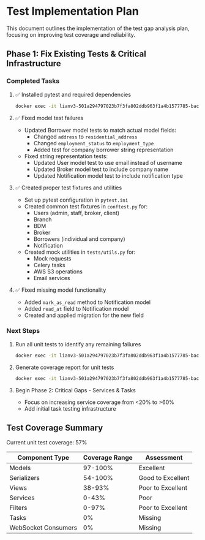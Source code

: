 # Test Implementation Plan

This document outlines the implementation of the test gap analysis plan, focusing on improving test coverage and reliability.

## Phase 1: Fix Existing Tests & Critical Infrastructure

### Completed Tasks

1. ✅ Installed pytest and required dependencies
   ```bash
   docker exec -it lianv3-501a294797023b7f3fa802ddb963f1a4b1577785-backend-1 pip install pytest pytest-django
   ```

2. ✅ Fixed model test failures
   - Updated Borrower model tests to match actual model fields:
     - Changed `address` to `residential_address`
     - Changed `employment_status` to `employment_type`
     - Added test for company borrower string representation
   - Fixed string representation tests:
     - Updated User model test to use email instead of username
     - Updated Broker model test to include company name
     - Updated Notification model test to include notification type

3. ✅ Created proper test fixtures and utilities
   - Set up pytest configuration in `pytest.ini`
   - Created common test fixtures in `conftest.py` for:
     - Users (admin, staff, broker, client)
     - Branch
     - BDM
     - Broker
     - Borrowers (individual and company)
     - Notification
   - Created mock utilities in `tests/utils.py` for:
     - Mock requests
     - Celery tasks
     - AWS S3 operations
     - Email services

4. ✅ Fixed missing model functionality
   - Added `mark_as_read` method to Notification model
   - Added `read_at` field to Notification model
   - Created and applied migration for the new field

### Next Steps

1. Run all unit tests to identify any remaining failures
   ```bash
   docker exec -it lianv3-501a294797023b7f3fa802ddb963f1a4b1577785-backend-1 python -m pytest tests/unit/
   ```

2. Generate coverage report for unit tests
   ```bash
   docker exec -it lianv3-501a294797023b7f3fa802ddb963f1a4b1577785-backend-1 python -m pytest tests/unit/ --cov=.
   ```

3. Begin Phase 2: Critical Gaps - Services & Tasks
   - Focus on increasing service coverage from <20% to >60%
   - Add initial task testing infrastructure

## Test Coverage Summary

Current unit test coverage: 57%

| Component Type | Coverage Range | Assessment |
|---------------|---------------|------------|
| Models | 97-100% | Excellent |
| Serializers | 54-100% | Good to Excellent |
| Views | 38-93% | Poor to Excellent |
| Services | 0-43% | Poor |
| Filters | 0-97% | Poor to Excellent |
| Tasks | 0% | Missing |
| WebSocket Consumers | 0% | Missing |
